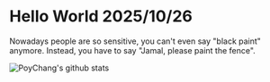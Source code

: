 # Hello World 2025/10/26

Nowadays people are so sensitive, you can't even say "black paint" anymore.
Instead, you have to say "Jamal, please paint the fence".

![PoyChang's github stats](https://github-readme-stats.vercel.app/api?username=poychang&show_icons=true&theme=dracula)
